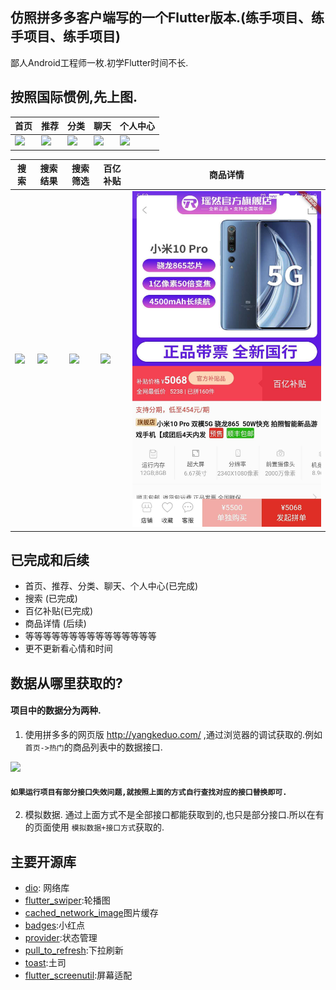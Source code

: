 ## 仿照拼多多客户端写的一个Flutter版本.(练手项目、练手项目、练手项目)
鄙人Android工程师一枚.初学Flutter时间不长.

## 按照国际惯例,先上图.
|    首页         | 推荐           |      分类       |聊天|个人中心|
|------------- |------------- |-------------|-------------|-------------|
|![](https://github.com/BugKingLiang/flutter_pinduoduo/blob/master/screenshot/2.png)|![](https://github.com/BugKingLiang/flutter_pinduoduo/blob/master/screenshot/3.png)|![](https://github.com/BugKingLiang/flutter_pinduoduo/blob/master/screenshot/4.png)|![](https://github.com/BugKingLiang/flutter_pinduoduo/blob/master/screenshot/5.png)|![](https://github.com/BugKingLiang/flutter_pinduoduo/blob/master/screenshot/6.png)|

|    搜索         | 搜索结果           |    搜索筛选 | 百亿补贴|商品详情|
|------------- |------------- |------------- |------------- |------------- |
|![](https://github.com/BugKingLiang/flutter_pinduoduo/blob/master/screenshot/7.png)|![](https://github.com/BugKingLiang/flutter_pinduoduo/blob/master/screenshot/8.png)|![](https://github.com/BugKingLiang/flutter_pinduoduo/blob/master/screenshot/9.png)|![](https://github.com/BugKingLiang/flutter_pinduoduo/blob/master/screenshot/10.png)|![](https://github.com/BugKingLiang/flutter_pinduoduo/blob/master/screenshot/11.jpg)|

## 已完成和后续

* 首页、推荐、分类、聊天、个人中心(已完成)
* 搜索 (已完成)
* 百亿补贴(已完成)
* 商品详情 (后续)
* 等等等等等等等等等等等等等等等
* 更不更新看心情和时间

## 数据从哪里获取的?

#### 项目中的数据分为两种.
1. 使用拼多多的网页版 http://yangkeduo.com/ ,通过浏览器的调试获取的.例如`首页->热门`的商品列表中的数据接口.

![](https://github.com/BugKingLiang/flutter_pinduoduo/blob/master/screenshot/1.png)
#### `如果运行项目有部分接口失效问题,就按照上面的方式自行查找对应的接口替换即可.`

2. 模拟数据.
  通过上面方式不是全部接口都能获取到的,也只是部分接口.所以在有的页面使用 `模拟数据+接口方式`获取的.
 
## 主要开源库
* [dio](https://github.com/flutterchina/dio): 网络库
* [flutter_swiper](https://github.com/best-flutter/flutter_swiper):轮播图
* [cached_network_image](https://github.com/renefloor/flutter_cached_network_image)图片缓存
* [badges](https://github.com/yako-dev/flutter_badges):小红点
* [provider](https://github.com/rrousselGit/provider):状态管理
* [pull_to_refresh](https://github.com/peng8350/flutter_pulltorefresh):下拉刷新
* [toast](https://github.com/appdev/FlutterToast):土司
* [flutter_screenutil](https://github.com/OpenFlutter/flutter_screenutil):屏幕适配
